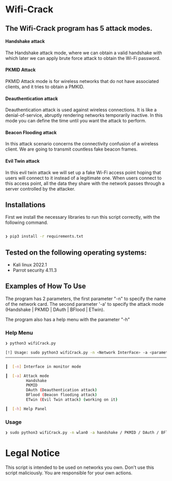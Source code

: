 # Wifi-Crack

## The Wifi-Crack program has 5 attack modes.

#### Handshake attack
The Handshake attack mode, where we can obtain a valid handshake with which later we can apply brute force attack to obtain the Wi-Fi password.

#### PKMID Attack
PKMID Attack mode is for wireless networks that do not have associated clients, and it tries to obtain a PMKID.

#### Deauthentication attack
Deauthentication attack is used against wireless connections. It is like a denial-of-service, abruptly rendering
networks temporarily inactive. In this mode you can define the time until you want the attack to perform.

#### Beacon Flooding attack
In this attack scenario concerns the connectivity confusion of a wireless client. We are going to transmit countless 
fake beacon frames.

#### Evil Twin attack
In this evil twin attack we will set up a fake Wi-Fi access point hoping that users will connect to it instead of a 
legitimate one. When users connect to this access point, all the data they share with the network passes through a 
server controlled by the attacker.

## Installations
First we install the necessary libraries to run this script correctly, with the following command.
```bash 

❯ pip3 install -r requirements.txt

```

## Tested on the following operating systems:
- Kali linux 2022.1
- Parrot security 4.11.3

## Examples of How To Use
The program has 2 parameters, the first parameter "-n" to specify the name of the network card.
The second parameter '-a' to specify the attack mode (Handshake | PKMID | DAuth | BFlood | ETwin).

The program also has a help menu with the parameter "-h"

### Help Menu
```bash
❯ python3 wifiCrack.py

[!] Usage: sudo python3 wifiCrack.py -n <Network InterFace> -a <parameters>
――――――――――――――――――――――――――――――――――――――――――――――――――――――――――――――――――――――――――

┃  [-n] Interface in monitor mode

┃  [-a] Attack mode
         Handshake
         PKMID
         DAuth (Deauthentication attack)
         BFlood (Beacon flooding attack)
         ETwin (Evil Twin attack) (working on it)

┃  [-h] Help Panel
```

### Usage
```bash
❯ sudo python3 wifiCrack.py -n wlan0 -a handshake / PKMID / DAuth / BFlood / ETwin
```

# Legal Notice

This script is intended to be used on networks you own. Don't use this script maliciously. You are responsible for your own actions.
